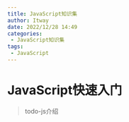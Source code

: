 ```yaml
---
title: JavaScript知识集
author: Itway
date: 2022/12/28 14:49
categories:
 - JavaScript知识集
tags:
 - JavaScript
---
```


# JavaScript快速入门

> todo-js介绍